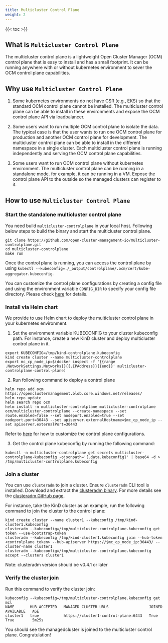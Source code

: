 ```yaml
---
title: Multicluster Control Plane
weight: 2
---
```


<!-- spellchecker-disable -->

{{< toc >}}

<!-- spellchecker-enable -->

## What is `Multicluster Control Plane`
The multicluster control plane is a lightweight Open Cluster Manager (OCM) control plane that is easy to install and has a small footprint. It can be running anywhere with or without kubernetes environment to sever the OCM control plane capabilities.

## Why use `Multicluster Control Plane`
1. Some kubernetes environments do not have CSR (e.g., EKS) so that the standard OCM control plane cannot be installed. The multicluster control plane can be able to install in these environments and expose the OCM control plane API via loadbalancer.

2. Some users want to run multiple OCM control plane to isolate the data. The typical case is that the user wants to run one OCM control plane for production and another OCM control plane for development. The multicluster control plane can be able to install in the different namespace in a single cluster. Each multicluster control plane is running independently and serving the OCM control plane capabilities.

3. Some users want to run OCM control plane without kubernetes environment. The multicluster control plane can be running in a standalone mode. for example, it can be running in a VM. Expose the control plane API to the outside so the managed clusters can register to it.

## How to use `Multicluster Control Plane`

### Start the standalone multicluster control plane

You need build `multicluster-controlplane` in your local host. Following below steps to build the binary and start the multicluster control plane.

```Shell
git clone https://github.com/open-cluster-management-io/multicluster-controlplane.git
cd multicluster-controlplane
make run
```

Once the control plane is running, you can access the control plane by using `kubectl --kubeconfig=./_output/controlplane/.ocm/cert/kube-aggregator.kubeconfig`.

You can customize the control plane configurations by creating a config file and using the environment variable `CONFIG_DIR` to specify your config file directory. Please check [here](https://github.com/open-cluster-management-io/multicluster-controlplane#run-controlplane-as-a-local-binary) for details.

### Install via Helm chart

We provide to use Helm chart to deploy the multicluster control plane in your kubernetes environment. 

1. Set the environment variable KUBECONFIG to your cluster kubeconfig path. For instance, create a new KinD cluster and deploy multicluster control plane in it.

```Shell
export KUBECONFIG=/tmp/kind-controlplane.kubeconfig
kind create cluster --name multicluster-controlplane
export mc_cp_node_ip=$(docker inspect -f '{{range .NetworkSettings.Networks}}{{.IPAddress}}{{end}}' multicluster-controlplane-control-plane)
```

2. Run following command to deploy a control plane

```Shell
helm repo add ocm https://openclustermanagement.blob.core.windows.net/releases/
helm repo update
helm search repo ocm
helm install -n multicluster-controlplane multicluster-controlplane ocm/multicluster-controlplane --create-namespace --set route.enabled=false --set nodeport.enabled=true --set nodeport.port=30443 --set apiserver.externalHostname=$mc_cp_node_ip --set apiserver.externalPort=30443
```
Refer to [here](https://github.com/open-cluster-management-io/multicluster-controlplane#use-helm-to-deploy-controlplane-in-a-cluster) for how to customize the control plane configurations.

3. Get the control plane kubeconfig by running the following command:

```Shell
kubectl -n multicluster-controlplane get secrets multicluster-controlplane-kubeconfig -ojsonpath='{.data.kubeconfig}' | base64 -d > /tmp/multicluster-controlplane.kubeconfig
```

### Join a cluster

You can use `clusteradm` to join a cluster. Ensure `clusteradm` CLI tool is installed. Download and extract the [clusteradm binary](https://github.com/open-cluster-management-io/clusteradm/releases/latest). For more details see the [clusteradm GitHub page](https://github.com/open-cluster-management-io/clusteradm/blob/main/README.md#quick-start).

For instance, take the KinD cluster as an example, run the following command to join the cluster to the control plane:

```Shell
kind create cluster --name cluster1 --kubeconfig /tmp/kind-cluster1.kubeconfig
clusteradm --kubeconfig=/tmp/multicluster-controlplane.kubeconfig get token --use-bootstrap-token
clusteradm --kubeconfig /tmp/kind-cluster1.kubeconfig join --hub-token <controlplane token> --hub-apiserver https://$mc_cp_node_ip:30443/ --cluster-name cluster1
clusteradm --kubeconfig=/tmp/multicluster-controlplane.kubeconfig accept --clusters cluster1
```
Note: clusteradm version should be v0.4.1 or later

### Verify the cluster join
Run this command to verify the cluster join:
```Shell
kubeconfig --kubeconfig=/tmp/multicluster-controlplane.kubeconfig get mcl
NAME       HUB ACCEPTED   MANAGED CLUSTER URLS                  JOINED   AVAILABLE   AGE
cluster1   true           https://cluster1-control-plane:6443   True     True        5m25s
```
You should see the managedcluster is joined to the multicluster control plane. Congratulation!
